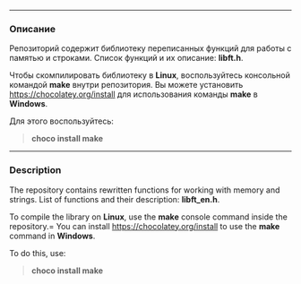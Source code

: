 ***
### Описание
Репозиторий содержит библиотеку переписанных функций для работы с памятью и строками.
Список функций и их описание: **libft.h**.

Чтобы скомпилировать библиотеку в **Linux**, воспользуйтесь консольной командой **make** внутри репозитория.
Вы можете установить https://chocolatey.org/install для использования команды **make** в **Windows**.

Для этого воспользуйтесь:
> **choco install make**

---

### Description
The repository contains rewritten functions for working with memory and strings.
List of functions and their description: **libft_en.h**.

To compile the library on **Linux**, use the **make** console command inside the repository.=
You can install https://chocolatey.org/install to use the **make** command in **Windows**.

To do this, use:
> **choco install make**
